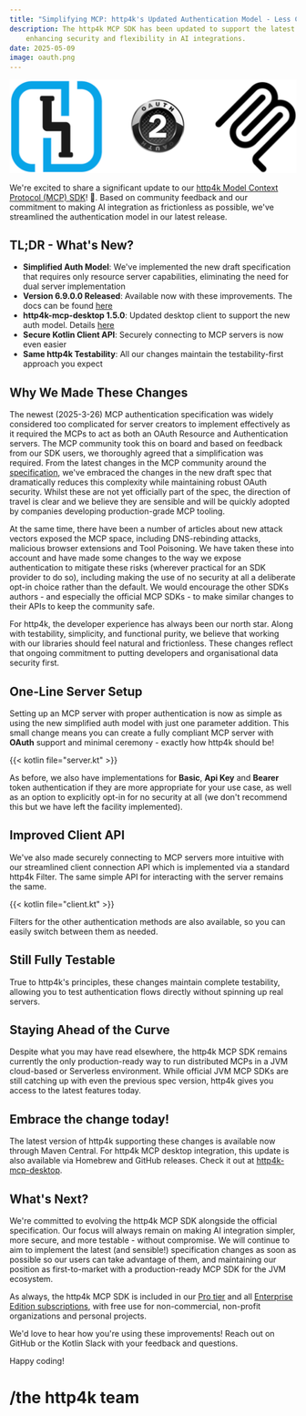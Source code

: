 ```yaml
---
title: "Simplifying MCP: http4k's Updated Authentication Model - Less Code, More Power"
description: The http4k MCP SDK has been updated to support the latest Draft OAuth specification,
    enhancing security and flexibility in AI integrations.
date: 2025-05-09
image: oauth.png
---
```


<img class="imageMid my-4" src="./http4k-oauth-mcp.png" alt="http4k MCP logo"/>

We're excited to share a significant update to our [http4k Model Context Protocol (MCP) SDK](https://mcp.http4k.org)! 🚀. Based on community feedback and our commitment to making AI integration as frictionless as possible, we've streamlined the authentication model in our latest release.

## TL;DR - What's New?

- **Simplified Auth Model**: We've implemented the new draft specification that requires only resource server capabilities, eliminating the need for dual server implementation
- **Version 6.9.0.0 Released**: Available now with these improvements. The docs can be found [here](/ecosystem/http4k/reference/mcp/)
- **http4k-mcp-desktop 1.5.0**: Updated desktop client to support the new auth model. Details [here](https://github.com/http4k/mcp-desktop)
- **Secure Kotlin Client API**: Securely connecting to MCP servers is now even easier
- **Same http4k Testability**: All our changes maintain the testability-first approach you expect

## Why We Made These Changes

The newest (2025-3-26)  MCP authentication specification was widely considered too complicated for server creators to implement effectively as it required the MCPs to act as both an OAuth Resource and Authentication servers. The MCP community took this on board and based on feedback from our SDK users, we thoroughly agreed that a simplification was required. From the latest changes in the MCP community around the [specification](https://modelcontextprotocol.io/specification/draft/basic/authorization), we've embraced the changes in the new draft spec that dramatically reduces this complexity while maintaining robust OAuth security. Whilst these are not yet officially part of the spec, the direction of travel is clear and we believe they are sensible and will be quickly adopted by companies developing production-grade MCP tooling.

At the same time, there have been a number of articles about new attack vectors exposed the MCP space, including DNS-rebinding attacks, malicious browser extensions and Tool Poisoning. We have taken these into account and have made some changes to the way we expose authentication to mitigate these risks (wherever practical for an SDK provider to do so), including making the use of no security at all a deliberate opt-in choice rather than the default. We would encourage the other SDKs authors - and especially the official MCP SDKs - to make similar changes to their APIs to keep the community safe.

For http4k, the developer experience has always been our north star. Along with testability, simplicity, and functional purity, we believe that working with our libraries should feel natural and frictionless. These changes reflect that ongoing commitment to putting developers and organisational data security first.

## One-Line Server Setup

Setting up an MCP server with proper authentication is now as simple as using the new simplified auth model with just one parameter addition. This small change means you can create a fully compliant MCP server with **OAuth** support and minimal ceremony - exactly how http4k should be! 

{{< kotlin file="server.kt" >}}

As before, we also have implementations for **Basic**, **Api Key** and **Bearer** token authentication if they are more appropriate for your use case, as well as an option to explicitly opt-in for no security at all (we don't recommend this but we have left the facility implemented).

## Improved Client API

We've also made securely connecting to MCP servers more intuitive with our streamlined client connection API which
is implemented via a standard http4k Filter. The same simple API for interacting with the server remains the same.

{{< kotlin file="client.kt" >}}

Filters for the other authentication methods are also available, so you can easily switch between them as needed.

## Still Fully Testable

True to http4k's principles, these changes maintain complete testability, allowing you to test authentication flows directly without spinning up real servers.

## Staying Ahead of the Curve

Despite what you may have read elsewhere, the http4k MCP SDK remains currently the only production-ready way to run distributed MCPs in a JVM cloud-based or Serverless environment. While official JVM MCP SDKs are still catching up with even the previous spec version, http4k gives you access to the latest features today.

## Embrace the change today!

The latest version of http4k supporting these changes is available now through Maven Central. For http4k MCP desktop integration, this update is also available via Homebrew and GitHub releases. Check it out at [http4k-mcp-desktop](https://github.com/http4k/mcp-desktop).

## What's Next?

We're committed to evolving the http4k MCP SDK alongside the official specification. Our focus will always remain on making AI integration simpler, more secure, and more testable - without compromise. We will continue to aim to implement the latest (and sensible!) specification changes as soon as possible so our users can take advantage of them, and maintaining our position as first-to-market with a production-ready MCP SDK for the JVM ecosystem.

As always, the http4k MCP SDK is included in our [Pro tier](https://www.http4k.org/pro/) and all [Enterprise Edition subscriptions](https://www.http4k.org/enterprise/), with free use for non-commercial, non-profit organizations and personal projects.

We'd love to hear how you're using these improvements! Reach out on GitHub or the Kotlin Slack with your feedback and questions.

Happy coding!

# /the http4k team
